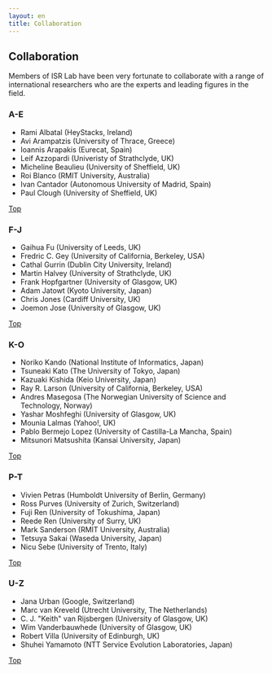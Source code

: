 ```yaml
---
layout: en
title: Collaboration
---
```


## Collaboration

Members of ISR Lab have been very fortunate to collaborate with a range of international researchers who are the experts and leading figures in the field.

### A-E
- Rami Albatal (HeyStacks, Ireland)
- Avi Arampatzis (University of Thrace, Greece)
- Ioannis Arapakis (Eurecat, Spain)
- Leif Azzopardi (Univeristy of Strathclyde, UK)
- Micheline Beaulieu (University of Sheffield, UK)
- Roi Blanco (RMIT University, Australia)
- Ivan Cantador (Autonomous University of Madrid, Spain)
- Paul Clough (University of Sheffield, UK)

[Top](#collaboration)

### F-J
- Gaihua Fu (University of Leeds, UK)
- Fredric C. Gey (University of California, Berkeley, USA)
- Cathal Gurrin (Dublin City University, Ireland)
- Martin Halvey (University of Strathclyde, UK)
- Frank Hopfgartner (University of Glasgow, UK)
- Adam Jatowt (Kyoto University, Japan)
- Chris Jones (Cardiff University, UK)
- Joemon Jose (University of Glasgow, UK)

[Top](#collaboration)

### K-O
- Noriko Kando (National Institute of Informatics, Japan)
- Tsuneaki Kato (The University of Tokyo, Japan)
- Kazuaki Kishida (Keio University, Japan)
- Ray R. Larson (University of California, Berkeley, USA)
- Andres Masegosa (The Norwegian University of Science and Technology, Norway)
- Yashar Moshfeghi (University of Glasgow, UK)
- Mounia Lalmas (Yahoo!, UK)
- Pablo Bermejo Lopez (University of Castilla-La Mancha, Spain)
- Mitsunori Matsushita (Kansai University, Japan)

[Top](#collaboration)

### P-T
- Vivien Petras (Humboldt University of Berlin, Germany)
- Ross Purves (University of Zurich, Switzerland)
- Fuji Ren (University of Tokushima, Japan)
- Reede Ren (University of Surry, UK)
- Mark Sanderson (RMIT University, Australia)
- Tetsuya Sakai (Waseda University, Japan)
- Nicu Sebe (University of Trento, Italy)

[Top](#collaboration)

### U-Z
- Jana Urban (Google, Switzerland)
- Marc van Kreveld (Utrecht University, The Netherlands)
- C. J. "Keith" van Rijsbergen (University of Glasgow, UK)
- Wim Vanderbauwhede (University of Glasgow, UK)
- Robert Villa (University of Edinburgh, UK)
- Shuhei Yamamoto (NTT Service Evolution Laboratories, Japan)

[Top](#collaboration)

<!--

Copyright (C) ISR Lab Members. All rights reserved.

-->

